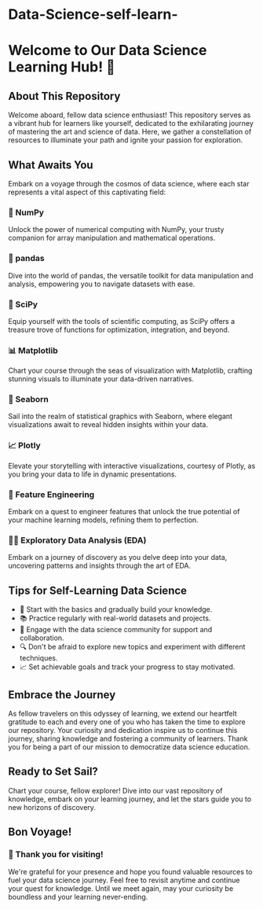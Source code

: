 # Data-Science-self-learn-


# Welcome to Our Data Science Learning Hub! 🚀

## About This Repository

Welcome aboard, fellow data science enthusiast! This repository serves as a vibrant hub for learners like yourself, dedicated to the exhilarating journey of mastering the art and science of data. Here, we gather a constellation of resources to illuminate your path and ignite your passion for exploration.

## What Awaits You

Embark on a voyage through the cosmos of data science, where each star represents a vital aspect of this captivating field:

### 🧮 NumPy
Unlock the power of numerical computing with NumPy, your trusty companion for array manipulation and mathematical operations.

### 🐼 pandas
Dive into the world of pandas, the versatile toolkit for data manipulation and analysis, empowering you to navigate datasets with ease.

### 🧪 SciPy
Equip yourself with the tools of scientific computing, as SciPy offers a treasure trove of functions for optimization, integration, and beyond.

### 📊 Matplotlib
Chart your course through the seas of visualization with Matplotlib, crafting stunning visuals to illuminate your data-driven narratives.

### 🌊 Seaborn
Sail into the realm of statistical graphics with Seaborn, where elegant visualizations await to reveal hidden insights within your data.

### 📈 Plotly
Elevate your storytelling with interactive visualizations, courtesy of Plotly, as you bring your data to life in dynamic presentations.

### 🔬 Feature Engineering
Embark on a quest to engineer features that unlock the true potential of your machine learning models, refining them to perfection.

### 🕵️‍♀️ Exploratory Data Analysis (EDA)
Embark on a journey of discovery as you delve deep into your data, uncovering patterns and insights through the art of EDA.

## Tips for Self-Learning Data Science

- 🚀 Start with the basics and gradually build your knowledge.
- 📚 Practice regularly with real-world datasets and projects.
- 🤝 Engage with the data science community for support and collaboration.
- 🔍 Don't be afraid to explore new topics and experiment with different techniques.
- 📈 Set achievable goals and track your progress to stay motivated.

## Embrace the Journey

As fellow travelers on this odyssey of learning, we extend our heartfelt gratitude to each and every one of you who has taken the time to explore our repository. Your curiosity and dedication inspire us to continue this journey, sharing knowledge and fostering a community of learners. Thank you for being a part of our mission to democratize data science education.

## Ready to Set Sail?

Chart your course, fellow explorer! Dive into our vast repository of knowledge, embark on your learning journey, and let the stars guide you to new horizons of discovery.

## Bon Voyage!

### 🙏 Thank you for visiting!

We're grateful for your presence and hope you found valuable resources to fuel your data science journey. Feel free to revisit anytime and continue your quest for knowledge. Until we meet again, may your curiosity be boundless and your learning never-ending.

